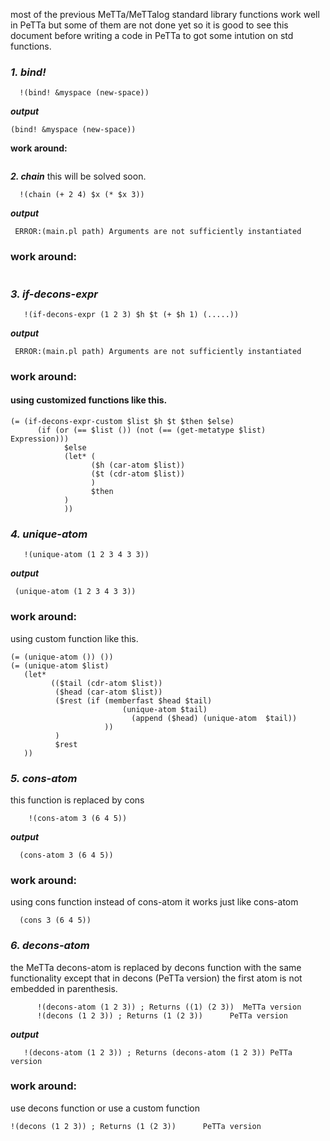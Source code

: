   most of the previous MeTTa/MeTTalog standard library functions work well in PeTTa but some of them are not done yet so it is good to see this document before writing a code in PeTTa to got some intution on std functions.

### ***1. bind!***
```metta
  !(bind! &myspace (new-space)) 
```
***output***
```metta 
(bind! &myspace (new-space))
```
**work around:**
```
```
 ***2. chain***
 this will be solved soon.
```metta
  !(chain (+ 2 4) $x (* $x 3)) 
```
***output***
```metta 
 ERROR:(main.pl path) Arguments are not sufficiently instantiated
```
### work around:
```
```
### ***3. if-decons-expr***
```metta
   !(if-decons-expr (1 2 3) $h $t (+ $h 1) (.....))
```
***output***
```metta 
 ERROR:(main.pl path) Arguments are not sufficiently instantiated
```
### work around:
#### using customized functions like this.
```metta
(= (if-decons-expr-custom $list $h $t $then $else)
      (if (or (== $list ()) (not (== (get-metatype $list) Expression)))
            $else
            (let* (
                  ($h (car-atom $list))
                  ($t (cdr-atom $list))
                  )
                  $then
            )
            ))

```
### ***4. unique-atom***

```metta
   !(unique-atom (1 2 3 4 3 3))  

```
***output***
```metta 
 (unique-atom (1 2 3 4 3 3))
```
### work around:
using custom function like this.
```metta
(= (unique-atom ()) ())
(= (unique-atom $list)
   (let* 
         (($tail (cdr-atom $list))
          ($head (car-atom $list))
          ($rest (if (memberfast $head $tail)
                         (unique-atom $tail)
                           (append ($head) (unique-atom  $tail))
                     ))
          )
          $rest
   ))

```
### ***5. cons-atom***
this function is replaced by cons
```metta
    !(cons-atom 3 (6 4 5)) 

```
***output***
```metta 
  (cons-atom 3 (6 4 5))
```
### work around:
using cons function instead of cons-atom it works just like cons-atom
```metta
  (cons 3 (6 4 5))
```
### ***6. decons-atom***
the MeTTa decons-atom is replaced by decons function with the same functionality except that in decons (PeTTa version)  the first atom is not embedded in parenthesis.
```metta
      !(decons-atom (1 2 3)) ; Returns ((1) (2 3))  MeTTa version
      !(decons (1 2 3)) ; Returns (1 (2 3))      PeTTa version

```
***output***
```metta 
   !(decons-atom (1 2 3)) ; Returns (decons-atom (1 2 3)) PeTTa version
```
### work around:
use decons function or use a custom function
```metta
!(decons (1 2 3)) ; Returns (1 (2 3))      PeTTa version
```




